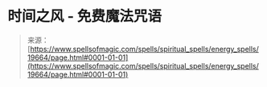 <!--yml

category: 未分类

date: 2024-06-12 19:01:50

-->

# 时间之风 - 免费魔法咒语

> 来源：[https://www.spellsofmagic.com/spells/spiritual_spells/energy_spells/19664/page.html#0001-01-01](https://www.spellsofmagic.com/spells/spiritual_spells/energy_spells/19664/page.html#0001-01-01)
